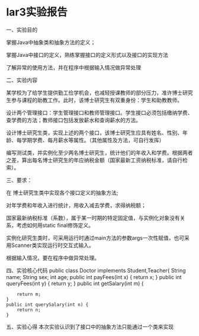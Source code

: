 # lar3实验报告

一、实验目的

掌握Java中抽象类和抽象方法的定义； 

掌握Java中接口的定义，熟练掌握接口的定义形式以及接口的实现方法

了解异常的使用方法，并在程序中根据输入情况做异常处理

二、实验内容


某学校为了给学生提供勤工俭学机会，也减轻授课教师的部分压力，准许博士研究生参与课程的助教工作。此时，该博士研究生有双重身份：学生和助教教师。

设计两个管理接口：学生管理接口和教师管理接口。学生接口必须包括缴纳学费、查学费的方法；教师接口包括发放薪水和查询薪水的方法。

设计博士研究生类，实现上述的两个接口，该博士研究生应具有姓名、性别、年龄、每学期学费、每月薪水等属性。（其他属性及方法，可自行发挥）

编写测试类，并实例化至少两名博士研究生，统计他们的年收入和学费。根据两者之差，算出每名博士研究生的年应纳税金额（国家最新工资纳税标准，请自行检索）。

三、要求：

在 博士研究生类中实现各个接口定义的抽象方法;

对年学费和年收入进行统计，用收入减去学费，求得纳税额；

国家最新纳税标准（系数），属于某一时期的特定固定值，与实例化对象没有关系，考虑如何用static  final修饰定义。

实例化研究生类时，可采用运行时通过main方法的参数args一次性赋值，也可采用Scanner类实现运行时交互式输入。

根据输入情况，要在程序中做异常处理。

四、实验核心代码
public class Doctor implements Student,Teacher{
    String name;
    String sex;
    int age;
    public int payFees(int x) {
  			  return x;
    }
    public int queryFees(int y) {
  	  return y;
  	  }
	public int getSalary(int m) {
		
		return m;
	}
	public int querySalary(int n) {
		return n;
	}

五、实验心得
本次实验认识到了接口中的抽象方法只能通过一个类来实现
